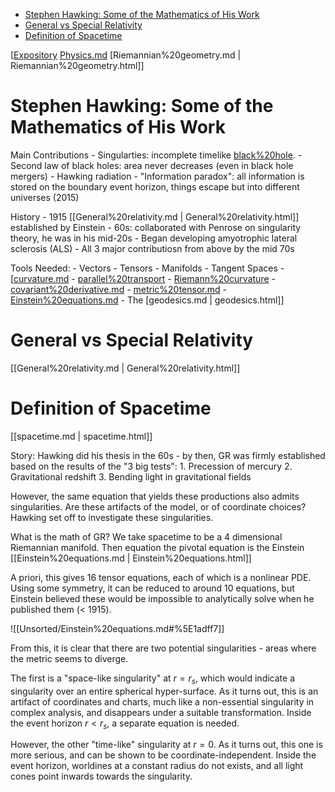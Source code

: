 -   [Stephen Hawking: Some of the Mathematics of His Work](#stephen-hawking-some-of-the-mathematics-of-his-work)
-   [General vs Special Relativity](#general-vs-special-relativity)
-   [Definition of Spacetime](#definition-of-spacetime)














[[Expository](Expository) [Physics.md](Physics.md) [Riemannian%20geometry.md | Riemannian%20geometry.html]]

Stephen Hawking: Some of the Mathematics of His Work
====================================================

Main Contributions - Singularties: incomplete timelike [black%20hole](black%20hole). - Second law of black holes: area never decreases (even in black hole mergers) - Hawking radiation - "Information paradox": all information is stored on the boundary event horizon, things escape but into different universes (2015)

History - 1915 [[General%20relativity.md | General%20relativity.html]] established by Einstein - 60s: collaborated with Penrose on singularity theory, he was in his mid-20s - Began developing amyotrophic lateral sclerosis (ALS) - All 3 major contributiosn from above by the mid 70s

Tools Needed: - Vectors - Tensors - Manifolds - Tangent Spaces - [[curvature.md](curvature.md) - [parallel%20transport](parallel%20transport) - [Riemann%20curvature](Riemann%20curvature) - [covariant%20derivative.md](covariant%20derivative.md) - [metric%20tensor.md](metric%20tensor.md) - [Einstein%20equations.md](Einstein%20equations.md) - The [geodesics.md | geodesics.html]]

General vs Special Relativity
=============================

[[General%20relativity.md | General%20relativity.html]]

Definition of Spacetime
=======================

[[spacetime.md | spacetime.html]]

Story: Hawking did his thesis in the 60s - by then, GR was firmly established based on the results of the "3 big tests": 1. Precession of mercury 2. Gravitational redshift 3. Bending light in gravitational fields

However, the same equation that yields these productions also admits singularities. Are these artifacts of the model, or of coordinate choices? Hawking set off to investigate these singularities.

What is the math of GR? We take spacetime to be a 4 dimensional Riemannian manifold. Then equation the pivotal equation is the Einstein [[Einstein%20equations.md | Einstein%20equations.html]]

A priori, this gives 16 tensor equations, each of which is a nonlinear PDE. Using some symmetry, it can be reduced to around 10 equations, but Einstein believed these would be impossible to analytically solve when he published them (\< 1915).

![[Unsorted/Einstein%20equations.md#%5E1adff7]]

From this, it is clear that there are two potential singularities - areas where the metric seems to diverge.

The first is a "space-like singularity" at $r=r_s$, which would indicate a singularity over an entire spherical hyper-surface. As it turns out, this is an artifact of coordinates and charts, much like a non-essential singularity in complex analysis, and disappears under a suitable transformation. Inside the event horizon $r < r_s$, a separate equation is needed.

However, the other "time-like" singularity at $r=0$. As it turns out, this one is more serious, and can be shown to be coordinate-independent. Inside the event horizon, worldines at a constant radius do not exists, and all light cones point inwards towards the singularity.
